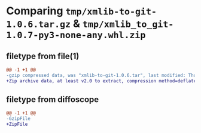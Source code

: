 # Comparing `tmp/xmlib-to-git-1.0.6.tar.gz` & `tmp/xmlib_to_git-1.0.7-py3-none-any.whl.zip`

## filetype from file(1)

```diff
@@ -1 +1 @@
-gzip compressed data, was "xmlib-to-git-1.0.6.tar", last modified: Thu May  5 15:49:04 2022, max compression
+Zip archive data, at least v2.0 to extract, compression method=deflate
```

## filetype from diffoscope

```diff
@@ -1 +1 @@
-GzipFile
+ZipFile
```

